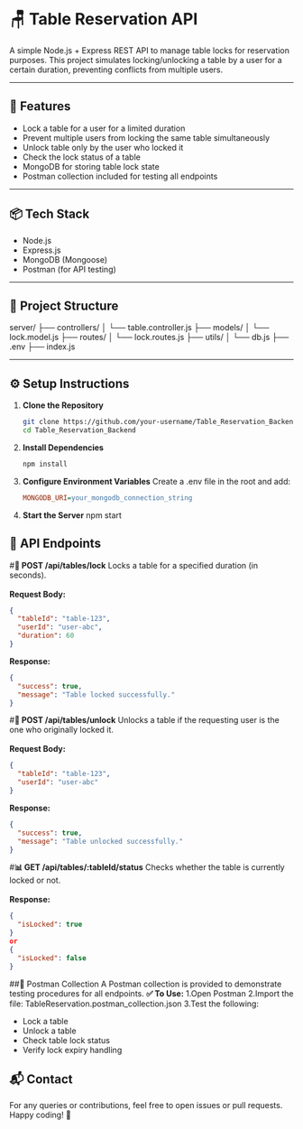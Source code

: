 # 🪑 Table Reservation API

A simple Node.js + Express REST API to manage table locks for reservation purposes. This project simulates locking/unlocking a table by a user for a certain duration, preventing conflicts from multiple users.

---

## 🚀 Features

- Lock a table for a user for a limited duration
- Prevent multiple users from locking the same table simultaneously
- Unlock table only by the user who locked it
- Check the lock status of a table
- MongoDB for storing table lock state
- Postman collection included for testing all endpoints

---

## 📦 Tech Stack

- Node.js
- Express.js
- MongoDB (Mongoose)
- Postman (for API testing)

---

## 📁 Project Structure
server/
├── controllers/
│ └── table.controller.js
├── models/
│ └── lock.model.js
├── routes/
│ └── lock.routes.js
├── utils/
│ └── db.js
├── .env
├── index.js


---

## ⚙️ Setup Instructions

1. **Clone the Repository**
   ```bash
   git clone https://github.com/your-username/Table_Reservation_Backend.git
   cd Table_Reservation_Backend
2. **Install Dependencies**   
   ```bash
   npm install
3. **Configure Environment Variables**
     Create a .env file in the root and add:
   ```ini
   MONGODB_URI=your_mongodb_connection_string
   
4. **Start the Server**
     npm start

## 📡 API Endpoints

#**🔐 POST /api/tables/lock**
Locks a table for a specified duration (in seconds).<br><br>
**Request Body:**
```json
{
  "tableId": "table-123",
  "userId": "user-abc",
  "duration": 60
}
```
**Response:**
```json
{
  "success": true,
  "message": "Table locked successfully."
}
```

#**🔐 POST /api/tables/unlock**
Unlocks a table if the requesting user is the one who originally locked it.<br><br>
**Request Body:**
```json
{
  "tableId": "table-123",
  "userId": "user-abc"
}
```
**Response:**
```json
{
  "success": true,
  "message": "Table unlocked successfully."
}
```

#**📊 GET /api/tables/:tableId/status**
Checks whether the table is currently locked or not.<br><br>
**Response:**
```json
{
  "isLocked": true
}
or
{
  "isLocked": false
}
```

##🧪 Postman Collection
A Postman collection is provided to demonstrate testing procedures for all endpoints.
**✅ To Use:**
1.Open Postman
2.Import the file: TableReservation.postman_collection.json
3.Test the following:
   - Lock a table
   - Unlock a table
   - Check table lock status
   - Verify lock expiry handling

## 📬 Contact
For any queries or contributions, feel free to open issues or pull requests. Happy coding! 🎉
